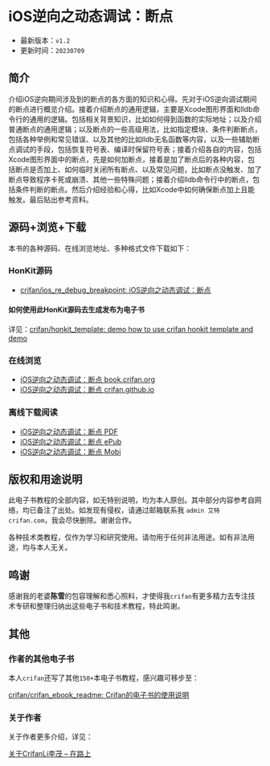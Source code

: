 # iOS逆向之动态调试：断点

* 最新版本：`v1.2`
* 更新时间：`20230709`

## 简介

介绍iOS逆向期间涉及到的断点的各方面的知识和心得。先对于iOS逆向调试期间的断点进行概览介绍。接着介绍断点的通用逻辑，主要是Xcode图形界面和lldb命令行的通用的逻辑。包括相关背景知识，比如如何得到函数的实际地址；以及介绍普通断点的通用逻辑；以及断点的一些高级用法，比如指定模块、条件判断断点，包括各种举例和常见错误、以及其他的比如lldb无名函数等内容，以及一些辅助断点调试的手段，包括恢复符号表、编译时保留符号表；接着介绍各自的内容，包括Xcode图形界面中的断点，先是如何加断点，接着是加了断点后的各种内容，包括断点是否加上、如何临时关闭所有断点、以及常见问题，比如断点没触发、加了断点导致程序卡死或崩溃、其他一些特殊问题；接着介绍lldb命令行中的断点，包括条件判断的断点。然后介绍经验和心得，比如Xcode中如何确保断点加上且能触发。最后贴出参考资料。

## 源码+浏览+下载

本书的各种源码、在线浏览地址、多种格式文件下载如下：

### HonKit源码

* [crifan/ios_re_debug_breakpoint: iOS逆向之动态调试：断点](https://github.com/crifan/ios_re_debug_breakpoint)

#### 如何使用此HonKit源码去生成发布为电子书

详见：[crifan/honkit_template: demo how to use crifan honkit template and demo](https://github.com/crifan/honkit_template)

### 在线浏览

* [iOS逆向之动态调试：断点 book.crifan.org](https://book.crifan.org/books/ios_re_debug_breakpoint/website/)
* [iOS逆向之动态调试：断点 crifan.github.io](https://crifan.github.io/ios_re_debug_breakpoint/website/)

### 离线下载阅读

* [iOS逆向之动态调试：断点 PDF](https://book.crifan.org/books/ios_re_debug_breakpoint/pdf/ios_re_debug_breakpoint.pdf)
* [iOS逆向之动态调试：断点 ePub](https://book.crifan.org/books/ios_re_debug_breakpoint/epub/ios_re_debug_breakpoint.epub)
* [iOS逆向之动态调试：断点 Mobi](https://book.crifan.org/books/ios_re_debug_breakpoint/mobi/ios_re_debug_breakpoint.mobi)

## 版权和用途说明

此电子书教程的全部内容，如无特别说明，均为本人原创。其中部分内容参考自网络，均已备注了出处。如发现有侵权，请通过邮箱联系我 `admin 艾特 crifan.com`，我会尽快删除。谢谢合作。

各种技术类教程，仅作为学习和研究使用。请勿用于任何非法用途。如有非法用途，均与本人无关。

## 鸣谢

感谢我的老婆**陈雪**的包容理解和悉心照料，才使得我`crifan`有更多精力去专注技术专研和整理归纳出这些电子书和技术教程，特此鸣谢。

## 其他

### 作者的其他电子书

本人`crifan`还写了其他`150+`本电子书教程，感兴趣可移步至：

[crifan/crifan_ebook_readme: Crifan的电子书的使用说明](https://github.com/crifan/crifan_ebook_readme)

### 关于作者

关于作者更多介绍，详见：

[关于CrifanLi李茂 – 在路上](https://www.crifan.org/about/)
